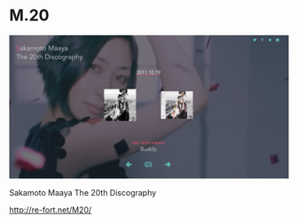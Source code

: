 M.20
====

![](https://raw.githubusercontent.com/re-fort/M20/gh-pages/image/sample.png)

Sakamoto Maaya The 20th Discography

http://re-fort.net/M20/
